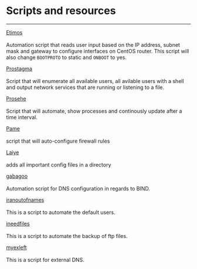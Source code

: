 # Scripts and resources

---
[Etimos](https://github.com/skitpack/NCAE-CSUSB-2024/blob/main/etimos.sh) <br> </br>
Automation script that reads user input based on the IP address, subnet mask and gateway to configure interfaces on CentOS router. This script will also change `BOOTPROTO` to static and `ONBOOT` to yes. 

[Prostagma](https://github.com/skitpack/NCAE-CSUSB-2024/blob/main/prostagma.sh) <br> </br>
Script that will enumerate all available users, all avilable users with a shell and output network services that are running or listening to a file. 

[Prosehe](https://github.com/skitpack/NCAE-CSUSB-2024/blob/main/prosehe.sh_) <br> </br> 
Script that will automate, show processes and continously update after a time interval. 

[Pame](https://github.com/skitpack/NCAE-CSUSB-2024/blob/main/Pame.txt) <br> </br>
script that will auto-configure firewall rules

[Laiye](https://github.com/skitpack/NCAE-CSUSB-2024/blob/main/Laiye) <br> </br>
adds all important config files in a directory 

[gabagoo](https://github.com/skitpack/NCAE-CSUSB-2024/blob/main/gabagoo.sh) <br> </br>
Automation script for DNS configuration in regards to BIND. 

[iranoutofnames](https://github.com/skitpack/NCAE-CSUSB-2024/blob/main/iranoutofnames.sh) <br> </br>
This is a script to automate the default users. 

[ineedfiles](https://github.com/skitpack/NCAE-CSUSB-2024/blob/main/iranoutofnames.sh) <br> </br> 
This is a script to automate the backup of ftp files. 

[myexleft](https://github.com/skitpack/NCAE-CSUSB-2024/blob/main/myexleft.sh) <br> </br>
This is a script for external DNS. 
